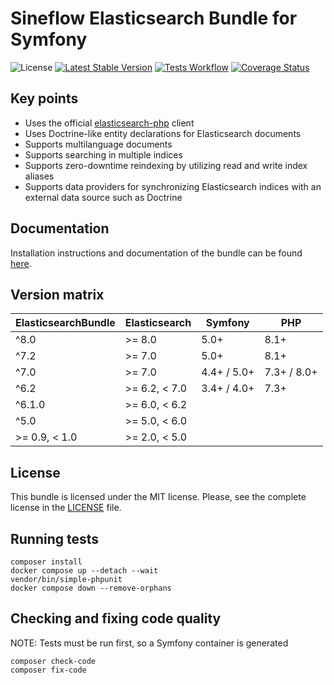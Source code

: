 # Sineflow Elasticsearch Bundle for Symfony

![License](https://img.shields.io/github/license/sineflow/elasticsearchbundle.svg)
[![Latest Stable Version](https://img.shields.io/github/release/sineflow/elasticsearchbundle.svg)](https://packagist.org/packages/sineflow/elasticsearch-bundle)
[![Tests Workflow](https://github.com/sineflow/ElasticsearchBundle/actions/workflows/phpunit-tests.yml/badge.svg)](https://github.com/sineflow/ElasticsearchBundle/actions/workflows/phpunit-tests.yml)
[![Coverage Status](https://coveralls.io/repos/github/sineflow/ElasticsearchBundle/badge.svg?branch=main)](https://coveralls.io/github/sineflow/ElasticsearchBundle?branch=main)

## Key points

- Uses the official [elasticsearch-php](https://github.com/elastic/elasticsearch-php) client
- Uses Doctrine-like entity declarations for Elasticsearch documents
- Supports multilanguage documents
- Supports searching in multiple indices
- Supports zero-downtime reindexing by utilizing read and write index aliases
- Supports data providers for synchronizing Elasticsearch indices with an external data source such as Doctrine

## Documentation

Installation instructions and documentation of the bundle can be found [here](docs/index.md).

## Version matrix

| ElasticsearchBundle | Elasticsearch | Symfony     | PHP         |
|---------------------|---------------|-------------|-------------|
| ^8.0                | >= 8.0        | 5.0+        | 8.1+        |
| ^7.2                | >= 7.0        | 5.0+        | 8.1+        |
| ^7.0                | >= 7.0        | 4.4+ / 5.0+ | 7.3+ / 8.0+ |
| ^6.2                | >= 6.2, < 7.0 | 3.4+ / 4.0+ | 7.3+        |
| ^6.1.0              | >= 6.0, < 6.2 |             |             |
| ^5.0                | >= 5.0, < 6.0 |             |             |
| >= 0.9, < 1.0       | >= 2.0, < 5.0 |             |             |

## License

This bundle is licensed under the MIT license. Please, see the complete license in the [LICENSE](LICENSE) file.

## Running tests

```
composer install
docker compose up --detach --wait
vendor/bin/simple-phpunit
docker compose down --remove-orphans
```

## Checking and fixing code quality

NOTE: Tests must be run first, so a Symfony container is generated
```
composer check-code
composer fix-code
```
